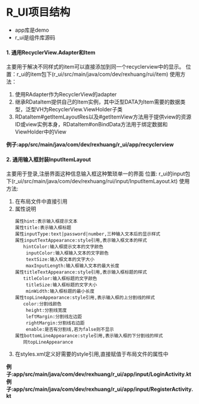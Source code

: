 # R_UI项目结构
- app库是demo
- r_ui是组件库源码



#### 1. 通用RecyclerView.Adapter和Item
主要用于解决不同样式的item可以直接添加到同一个recyclerview中的显示。
位置：r_ui的item包下(r_ui/src/main/java/com/dev/rexhuang/rui/item)
使用方法：
1. 使用RAdapter作为RecyclerView的adapter
2. 继承RDataItem提供自己的Item实例，其中泛型DATA为Item需要的数据类型，泛型VH为RecyclerView.ViewHolder子类
3. RDataItem#getItemLayoutRes以及#getItemView方法用于提供view的资源ID或view实例本身，RDataItem#onBindData方法用于绑定数据和ViewHolder中的View

**例子:app/src/main/java/com/dev/rexhuang/r_ui/app/recyclerview**





#### 2. 通用输入框封装InputItemLayout
主要用于登录,注册界面这种信息输入框这种繁琐单一的界面
位置: r_ui的input包下(r_ui/src/main/java/com/dev/rexhuang/rui/input/InputItemLayout.kt)
使用方法:
1. 在布局文件中直接引用
2. 属性说明
     ```
     属性hint:表示输入框提示文本
     属性title:表示输入框标题
     属性inputType:text|password|number,三种输入文本后的显示样式
     属性inputTextAppearance:style引用,表示输入框文本的样式
     	hintColor:输入框提示文本的文字颜色
         inputColor:输入框输入文本的文字颜色
         textSize:输入框文本的文字大小
         maxInputLength:输入框输入文本的最大长度
     属性titleTextAppearance:style引用,表示输入框标题的样式
     	titleColor:输入框标题的文字颜色
         titleSize:输入框标题的文字大小
         minWidth:输入框标题的最小长度
     属性topLineAppearance:style引用,表示输入框的上分割线的样式
     	color:分割线颜色
         height:分割线宽度
         leftMargin:分割线左边距
         rightMargin:分割线右边距
         enable:是否有分割线,若为false则不显示
     属性bottomLineAppearance:style引用,表示输入框的下分割线的样式
     	同topLineAppearance
     ```
3. 在styles.xml定义好需要的style引用,直接赋值于布局文件的属性中

**例子:app/src/main/java/com/dev/rexhuang/r_ui/app/input/LoginActivity.kt**
**例子:app/src/main/java/com/dev/rexhuang/r_ui/app/input/RegisterActivity.kt**